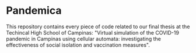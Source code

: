 # Pandemica

This repository contains every piece of code related to our final thesis at the Techincal High School of Campinas: "Virtual simulation of the COVID-19 pandemic in Campinas using cellular automata: investigating the effectiveness of social isolation and vaccination measures".

